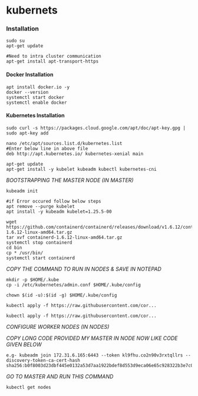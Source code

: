 # kubernets
### Installation

```
sudo su
apt-get update
```
```
#Need to intra cluster communication
apt-get install apt-transport-https
```
#### Docker Installation
```
apt install docker.io -y
docker --version
systemctl start docker
systemctl enable docker
```
#### Kubernetes Installation
```
sudo curl -s https://packages.cloud.google.com/apt/doc/apt-key.gpg | sudo apt-key add 
```
```
nano /etc/apt/sources.list.d/kubernetes.list
#Enter below line in above file
deb http://apt.kubernetes.io/ kubernetes-xenial main
```

```
apt-get update
apt-get install -y kubelet kubeadm kubectl kubernetes-cni
```

*BOOTSTRAPPING THE MASTER NODE (IN MASTER)*
```
kubeadm init

#if Error occured follow below steps
apt remove --purge kubelet
apt install -y kubeadm kubelet=1.25.5-00

wget https://github.com/containerd/containerd/releases/download/v1.6.12/containerd-1.6.12-linux-amd64.tar.gz
tar xvf containerd-1.6.12-linux-amd64.tar.gz
systemctl stop containerd
cd bin
cp * /usr/bin/
systemctl start containerd

 ```

*COPY THE COMMAND TO RUN IN NODES & SAVE IN NOTEPAD*
```
mkdir -p $HOME/.kube
cp -i /etc/kubernetes/admin.conf $HOME/.kube/config
```
```
chown $(id -u):$(id -g) $HOME/.kube/config
```
```
kubectl apply -f https://raw.githubusercontent.com/cor...

kubectl apply -f https://raw.githubusercontent.com/cor...
```

*CONFIGURE WORKER NODES (IN NODES)*

*COPY LONG CODE PROVIDED MY MASTER IN NODE NOW LIKE CODE GIVEN BELOW*

```
e.g- kubeadm join 172.31.6.165:6443 --token kl9fhu.co2n90v3rxtqllrs --discovery-token-ca-cert-hash sha256:b0f8003d23dbf445e0132a53d7aa1922bdef8d553d9eca06e65c928322b3e7c0
```

*GO TO MASTER AND RUN THIS COMMAND*
```
kubectl get nodes
```
